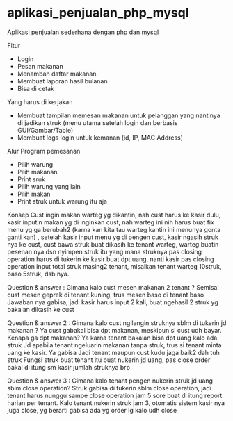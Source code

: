 # aplikasi_penjualan_php_mysql
Aplikasi penjualan sederhana dengan php dan mysql

Fitur
- Login
- Pesan makanan
- Menambah daftar makanan
- Membuat laporan hasil bulanan
- Bisa di cetak

Yang harus di kerjakan
- Membuat tampilan memesan makanan untuk pelanggan yang nantinya di jadikan struk (menu utama setelah login dan berbasis GUI/Gambar/Table)
- Membuat logs login untuk kemanan (id, IP, MAC Address)

Alur Program pemesanan
- Pilih warung
- Pilih makanan
- Print sruk
- Pilih warung yang lain
- Pilih makan
- Print struk untuk warung itu aja

Konsep
Cust ingin makan warteg yg dikantin, nah cust harus ke kasir dulu, kasir inputin makan yg di inginkan cust, nah warteg ini nih harus buat fix menu yg ga berubah2 (karna kan kita tau warteg kantin ini menunya gonta ganti kan) , setelah kasir input menu yg di pengen cust, kasir ngasih struk nya ke cust, cust bawa struk buat dikasih ke tenant warteg, warteg buatin pesenan nya dsn nyimpen struk itu yang mana struknya pas closing operation harus di tukerin ke kasir buat dpt uang, nanti kasir pas closing operation input total struk masing2 tenant, misalkan tenant warteg 10struk, baso 5struk, dsb nya.

Question & answer :
Gimana kalo cust mesen makanan 2 tenant ? Semisal cust mesen geprek di tenant kuning, trus mesen baso di tenant baso
Jawaban nya gabisa, jadi kasir harus input 2 kali, buat ngehasil 2 struk yg bakalan dikasih ke cust

Question & answer 2 :
Gimana kalo cust ngilangin struknya sblm di tukerin jd makanan ? Ya cust gabakal bisa dpt makanan, meskipun si cust udh bayar.
Kenapa ga dpt makanan? Ya karna tenant bakalan bisa dpt uang kalo ada struk
Jd apabila tenant ngeluarin makanan tanpa struk, trus si tenant minta uang ke kasir. Ya gabisa
Jadi tenant maupun cust kudu jaga baik2 dah tuh struk
Fungsi struk buat tenant itu buat nukerin jd uang, pas close order bakal di itung sm kasir jumlah struknya brp

Question & answer 3 :
Gimana kalo tenant pengen nukerin struk jd uang sblm close operation?
Struk gabisa di tukerin sblm close operation, jadi tenant harus nunggu sampe close operation jam 5 sore buat di itung report harian per tenant.
Kalo tenant nukerin struk jam 3, otomatis sistem kasir nya juga close, yg berarti gabisa ada yg order lg kalo udh close